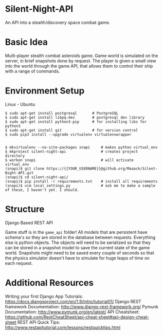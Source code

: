 # Silent-Night-API
An API into a stealth/discovery space combat game.

# Basic Idea
Multi-player stealth combat asteroids game. Game world is simulated on the server, in brief snapshots done by request. The player is given a small view into the world through the game API, that allows them to control their ship with a range of commands.

# Environment Setup
Linux - Ubuntu
```
$ sudo apt-get install postgresql       # PostgreSQL
$ sudo apt-get install libpq-dev        # postgresql dev library
$ sudo apt-get install python3-pip      # for installing libs for python3
$ sudo apt-get install git              # for version control
$ sudo pip3 install --upgrade virtualenv virtualenvwrapper


$ mkvirtualenv --no-site-packages snapi     # makes python virtual_env
$ mkproject silent-night-api                # creates project directory
$ workon snapi                              # will activate virtual_env
(snapi)$ git clone https://{{YOUR_USERNAME}}@github.org/Maaack/Silent-Night-API.git
(snapi)$ cd silent-night-api/
(snapi)$ pip install -r requirements.txt    # install all requirements
(snapi)$ vim local_settings.py              # ask me to make a sample of these, I haven't yet. I should.
```

# Structure
Django Based REST API

Game stuff is in the `game_api` folder! All models that are persistent have schema's so they are stored in the database between requests. Everything else is python objects. The objects will need to be serialized so that they can be stored in a snapshot model to save the current state of the game world. Snapshots might need to be saved every couple of seconds so that the physics simulator doesn't have to simulate for huge leaps of time on each request.

# Additional Resources
Writing your first Django App Tutorials: https://docs.djangoproject.com/en/1.9/intro/tutorial01/
Django REST framework Documentation: http://www.django-rest-framework.org/
Pymunk Documentation: http://www.pymunk.org/en/latest/
API Cheatsheet: https://github.com/RestCheatSheet/api-cheat-sheet#api-design-cheat-sheet
REST API Quick Tips: http://www.restapitutorial.com/lessons/restquicktips.html
